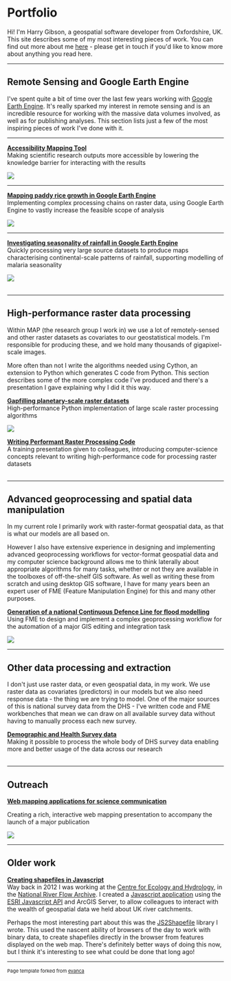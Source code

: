 # Portfolio

Hi! I'm Harry Gibson, a geospatial software developer from Oxfordshire, UK. This site describes some of my most interesting pieces of work. You can find out more about me [here](/pages/about) - please get in touch if you'd like to know more about anything you read here.

---

## Remote Sensing and Google Earth Engine 
I've spent quite a bit of time over the last few years working with <a href="https://earthengine.google.com" target="_blank">Google Earth Engine</a>. It's really sparked my interest in remote sensing and is an incredible resource for working with the massive data volumes involved, as well as for publishing analyses. This section lists just a few of the most inspiring pieces of work I've done with it.

---

**[Accessibility Mapping Tool](/pages/accessibility)**
<br>Making scientific research outputs more accessible by lowering the knowledge barrier for interacting with the results

<img src="images/accessibility/access-mapper.PNG?raw=true"/>

---
**[Mapping paddy rice growth in Google Earth Engine](/pages/rice)**
<br>Implementing complex processing chains on raster data, using Google Earth Engine to vastly increase the feasible scope of analysis

<img src="images/rice/rice_crop.png?raw=true"/>

---
**[Investigating seasonality of rainfall in Google Earth Engine](/pages/seasonality)**
<br>Quickly processing very large source datasets to produce maps characterising continental-scale patterns of rainfall, supporting modelling of malaria seasonality

<img src="images/seasonality/single_season_onset_africa.png">
<br><br>

---

## High-performance raster data processing
Within MAP (the research group I work in) we use a lot of remotely-sensed and other raster datasets as covariates to our geostatistical models. I'm responsible for producing these, and we hold many thousands of gigapixel-scale images. 

More often than not I write the algorithms needed using Cython, an extension to Python which generates C code from Python. This section describes some of the more complex code I've produced and there's a presentation I gave explaining why I did it this way.

**[Gapfilling planetary-scale raster datasets](/pages/gapfilling)**
<br>High-performance Python implementation of large scale raster processing algorithms

<img src="images/gapfilling/evi_sample_2016_mean.png?raw=true"/>

**<a href="https://github.com/harry-gibson/raster-processing-theory" target="_blank">Writing Performant Raster Processing Code</a>**
<br>
A training presentation given to colleagues, introducing computer-science concepts 
   relevant to writing high-performance code for processing raster datasets
<br><br>

---

## Advanced geoprocessing and spatial data manipulation
In my current role I primarily work with raster-format geospatial data, as that is what our models are all based on. 

However I also have extensive experience in designing and implementing advanced geoprocessing workflows for vector-format geospatial data and my computer science background allows me to think laterally about appropriate algorithms for many tasks, whether or not they are available in the toolboxes of off-the-shelf GIS software. As well as writing these from scratch and using desktop GIS software, I have for many years been an expert user of FME (Feature Manipulation Engine) for this and many other purposes.

**[Generation of a national Continuous Defence Line for flood modelling](/pages/fme)**
<br>Using FME to design and implement a complex geoprocessing workflow for the automation of a major GIS editing and integration task

<img src="images/cdl/fme_generic_illustration_3.png?raw=true"/>

---
## Other data processing and extraction
I don't just use raster data, or even geospatial data, in my work. We use raster data as covariates (predictors) in our models but we also need response data - the thing we are trying to model. One of the major sources of this is national survey data from the DHS - I've written code and FME workbenches that mean we can draw on all available survey data without having to manually process each new survey.

**[Demographic and Health Survey data](/pages/dhs-survey-data)**
<br>Making it possible to process the whole body of DHS survey data enabling more and better usage of the data across our research
<br><br>

---

## Outreach

**[Web mapping applications for science communication](/pages/online-tools)**

Creating a rich, interactive web mapping presentation to accompany the launch of a major publication

<img src="images/agol/story-map-temporal-crop.png?raw=true"/>

---
## Older work

**<a href="https://github.com/harry-gibson/js2shapefile" target="_blank">Creating shapefiles in Javascript</a>**
<br>
Way back in 2012 I was working at the <a href="https://www.ceh.ac.uk/" target="_blank">Centre for Ecology and Hydrology</a>, in the <a href="https://nrfa.ceh.ac.uk/" target="_blank">National River Flow Archive</a>. I created a <a href="https://github.com/harry-gibson/racquel" target="_blank">Javascript application</a> using the <a href="https://developers.arcgis.com/javascript/" target="_blank">ESRI Javascript API</a> and ArcGIS Server, to allow colleagues to interact with the wealth of geospatial data we held about UK river catchments.

Perhaps the most interesting part about this was the <a href="https://github.com/harry-gibson/js2shapefile" target="_blank">JS2Shapefile</a> library I wrote. This used the nascent ability of browsers of the day to work with binary data, to create shapefiles directly in the browser from features displayed on the web map. There's definitely better ways of doing this now, but I think it's interesting to see what could be done that long ago!


---
<p style="font-size:11px">Page template forked from <a href="https://github.com/evanca/quick-portfolio">evanca</a></p>
<!-- Remove above link if you don't want to attibute -->
